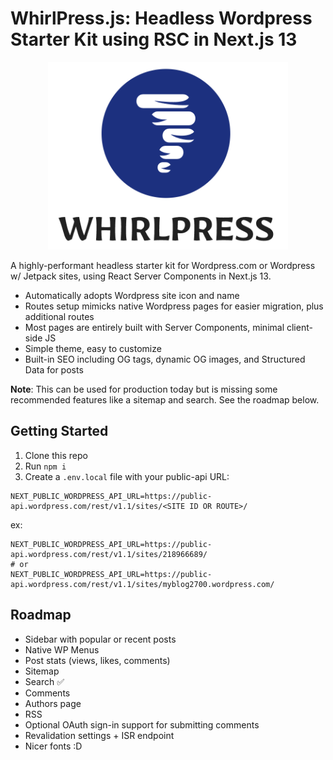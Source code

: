 # WhirlPress.js: Headless Wordpress Starter Kit using RSC in Next.js 13

<p align="center">
  <img height="300" src="public/whirlpress_logo.png">
</p>

A highly-performant headless starter kit for Wordpress.com or Wordpress w/ Jetpack sites, using React Server Components in Next.js 13.

- Automatically adopts Wordpress site icon and name
- Routes setup mimicks native Wordpress pages for easier migration, plus additional routes
- Most pages are entirely built with Server Components, minimal client-side JS
- Simple theme, easy to customize
- Built-in SEO including OG tags, dynamic OG images, and Structured Data for posts

**Note**: This can be used for production today but is missing some recommended features like a sitemap and search. See the roadmap below.

## Getting Started

1. Clone this repo
2. Run `npm i`
3. Create a `.env.local` file with your public-api URL:

```
NEXT_PUBLIC_WORDPRESS_API_URL=https://public-api.wordpress.com/rest/v1.1/sites/<SITE ID OR ROUTE>/
```

ex:
```
NEXT_PUBLIC_WORDPRESS_API_URL=https://public-api.wordpress.com/rest/v1.1/sites/218966689/
# or
NEXT_PUBLIC_WORDPRESS_API_URL=https://public-api.wordpress.com/rest/v1.1/sites/myblog2700.wordpress.com/
```

## Roadmap

- Sidebar with popular or recent posts
- Native WP Menus
- Post stats (views, likes, comments)
- Sitemap
- Search ✅
- Comments
- Authors page
- RSS
- Optional OAuth sign-in support for submitting comments
- Revalidation settings + ISR endpoint
- Nicer fonts :D
